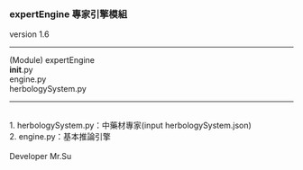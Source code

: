 ### expertEngine 專家引擎模組
<p>version 1.6</p>

-----

(Module)
expertEngine
</br>
__init__.py </br>
engine.py </br>
herbologySystem.py </br>
             
-----

</br>
1. herbologySystem.py：中藥材專家(input herbologySystem.json) </br>
2. engine.py：基本推論引擎
</br>
</br>
Developer Mr.Su
